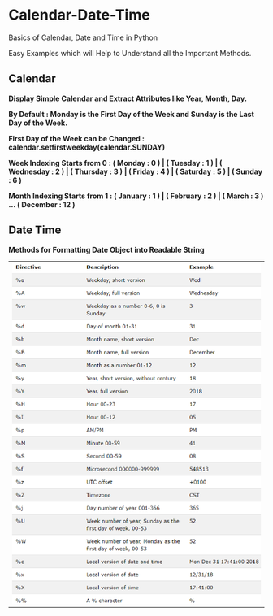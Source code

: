 # Calendar-Date-Time
Basics of Calendar, Date and Time in Python

Easy Examples which will Help to Understand all the Important Methods.

## Calendar

**Display Simple Calendar and Extract Attributes like Year, Month, Day.**

**By Default : Monday is the First Day of the Week and Sunday is the Last Day of the Week.**

**First Day of the Week can be Changed : calendar.setfirstweekday(calendar.SUNDAY)**

**Week Indexing Starts from 0 : ( Monday : 0 ) | ( Tuesday : 1 ) | ( Wednesday : 2 ) | ( Thursday : 3 ) | ( Friday : 4 ) | ( Saturday : 5 ) | ( Sunday : 6 )**

**Month Indexing Starts from 1 : ( January : 1 ) | ( February : 2 ) | ( March : 3 ) ... ( December : 12 )**

## Date Time

**Methods for Formatting Date Object into Readable String**

<table><tr><td><img src = "Date and Time.png"></td></tr></table>
